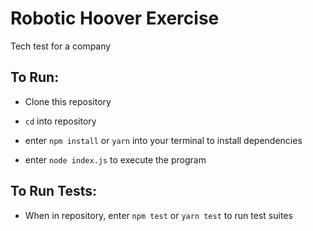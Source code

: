 # Robotic Hoover Exercise

Tech test for a company

## To Run:

* Clone this repository

* `cd` into repository

* enter `npm install` or `yarn` into your terminal to install dependencies

* enter `node index.js` to execute the program

## To Run Tests:

* When in repository, enter `npm test` or `yarn test` to run test suites




